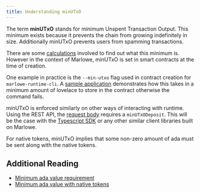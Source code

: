 ```yaml
---
title: Understanding minUTxO
---
```


The term **minUTxO** stands for minimum Unspent Transaction Output. This minimum exists because it prevents the chain from growing indefinitely in size. Additionally minUTxO prevents users from spamming transactions.

There are some [calculations](https://github.com/input-output-hk/cardano-ledger/blob/master/doc/explanations/min-utxo-alonzo.rst) involved to find out what this minimum is. However in the context of Marlowe, minUTxO is set in smart contracts at the time of creation. 

One example in practice is the `--min-utxo` flag used in contract creation for `marlowe-runtime-cli`. A [sample application](https://github.com/input-output-hk/marlowe-cardano/blob/587333d67887998c8f15566fdcfeac713acbbf32/marlowe-apps/create-example-contract.sh#L51) demonstrates how this takes in a minimum amount of lovelace to store in the contract otherwise the command fails.

minUTxO is enforced similarly on other ways of interacting with runtime. Using the REST API, the [request body](https://docs.marlowe.iohk.io/api/create-a-new-contract) requires a `minUTxODeposit`. This will be the case with the [Typescript SDK](https://github.com/input-output-hk/marlowe-ts-sdk) or any other similar client libraries built on Marlowe.

For native tokens, minUTxO implies that some non-zero amount of ada must be sent along with the native tokens.

## Additional Reading

 - [Minimum ada value requirement](https://cardano-ledger.readthedocs.io/en/latest/explanations/min-utxo-mary.html)
 - [Minimum ada value with native tokens](https://docs.cardano.org/native-tokens/minimum-ada-value-requirement/)

